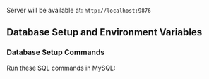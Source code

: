 
Server will be available at: `http://localhost:9876`

## Database Setup and Environment Variables

### Database Setup Commands
Run these SQL commands in MySQL:

